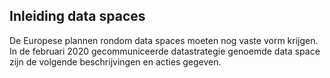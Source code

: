 ## Inleiding data spaces

De Europese plannen rondom data spaces moeten nog vaste vorm krijgen. In de februari 2020 gecommuniceerde datastrategie genoemde data space zijn de volgende beschrijvingen en acties gegeven.
